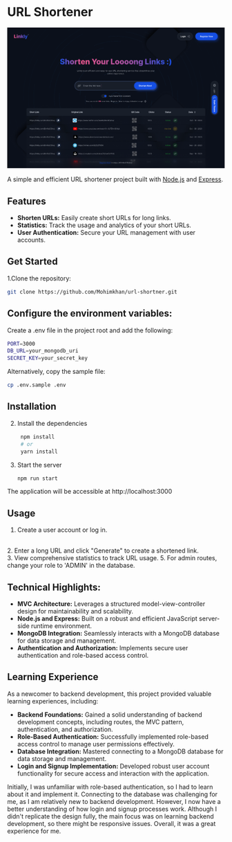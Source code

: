 # URL Shortener

![Url-Shortener-desktop-image-preview](./design/desktop-design.png)

A simple and efficient URL shortener project built with [Node.js](https://nodejs.org/) and [Express](https://expressjs.com/).


## Features

-  **Shorten URLs:** Easily create short URLs for long links.
-  **Statistics:** Track the usage and analytics of your short URLs.
-  **User Authentication:** Secure your URL management with user accounts.

## Get Started

1.Clone the repository:

```bash
git clone https://github.com/Mohimkhan/url-shortner.git

```

## Configure the environment variables:

Create a .env file in the project root and add the following:

```bash
PORT=3000
DB_URL=your_mongodb_uri
SECRET_KEY=your_secret_key
```

Alternatively, copy the sample file:

   ```bash
   cp .env.sample .env
   ```

## Installation

2. Install the dependencies

   ```bash
    npm install 
    # or 
    yarn install
   ```

3. Start the server

   ```bash
   npm run start
   ```

The application will be accessible at http://localhost:3000

## Usage

1. Create a user account or log in.
<br>
2. Enter a long URL and click "Generate" to create a shortened link.
<br>
3. View comprehensive statistics to track URL usage.
5. For admin routes, change your role to 'ADMIN' in the database.

## Technical Highlights:

- **MVC Architecture:** Leverages a structured model-view-controller design for maintainability and scalability.
- **Node.js and Express:** Built on a robust and efficient JavaScript server-side runtime environment.
- **MongoDB Integration:** Seamlessly interacts with a MongoDB database for data storage and management.
- **Authentication and Authorization:** Implements secure user authentication and role-based access control.

## Learning Experience

As a newcomer to backend development, this project provided valuable learning experiences, including:

- **Backend Foundations:** Gained a solid understanding of backend development concepts, including routes, the MVC pattern, authentication, and authorization.
- **Role-Based Authentication:** Successfully implemented role-based access control to manage user permissions effectively.
- **Database Integration:** Mastered connecting to a MongoDB database for data storage and management.
- **Login and Signup Implementation:** Developed robust user account functionality for secure access and interaction with the application.

Initially, I was unfamiliar with role-based authentication, so I had to learn about it and implement it. Connecting to the database was challenging for me, as I am relatively new to backend development. However, I now have a better understanding of how login and signup processes work. Although I didn't replicate the design fully, the main focus was on learning backend development, so there might be responsive issues. Overall, it was a great experience for me.
